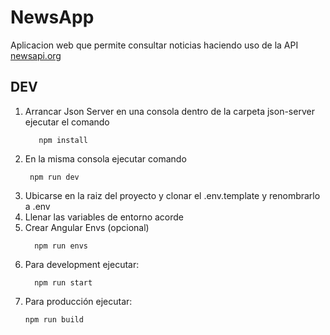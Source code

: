 # NewsApp

Aplicacion web que permite consultar noticias haciendo uso de la API [newsapi.org](https://newsapi.org/v2/everything)

## DEV

1. Arrancar Json Server en una consola dentro de la carpeta json-server ejecutar el comando 
   ```
      npm install
   ```
2. En la misma consola ejecutar comando 
   ```
    npm run dev
   ```
3. Ubicarse en la raiz del proyecto y clonar el .env.template y renombrarlo a .env
4. Llenar las variables de entorno acorde
5. Crear Angular Envs (opcional)
    ```
      npm run envs
    ```
6. Para development ejecutar:
    ```
      npm run start
    ```
7. Para producción ejecutar:
   ```
   npm run build
   ```
